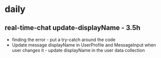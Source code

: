 # daily 

## real-time-chat update-displayName - 3.5h 
* finding the error - put a try-catch around the code
* Update message displayName in UserProfile and MessageInput when user changes it - update displayName in the user data collection